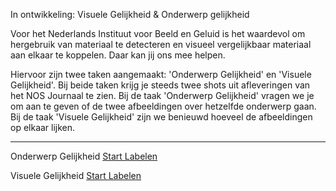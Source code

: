 In ontwikkeling: Visuele Gelijkheid & Onderwerp gelijkheid

Voor het Nederlands Instituut voor Beeld en Geluid is het waardevol om hergebruik van materiaal te detecteren en visueel vergelijkbaar materiaal aan elkaar te koppelen. Daar kan jij ons mee helpen.


Hiervoor zijn twee taken aangemaakt: 'Onderwerp Gelijkheid' en 'Visuele Gelijkheid'. Bij beide taken krijg je steeds twee shots uit afleveringen van het NOS Journaal te zien. Bij de taak 'Onderwerp Gelijkheid' vragen we je om aan te geven of de twee afbeeldingen over hetzelfde onderwerp gaan. Bij de taak 'Visuele Gelijkheid' zijn we benieuwd hoeveel de afbeeldingen op elkaar lijken.
* * *
Onderwerp Gelijkheid [Start Labelen](https://app.labelbox.com/go-label/ckqgpnl223ljj0y6m3k0w7lxh)

Visuele Gelijkheid [Start Labelen](https://app.labelbox.com/go-label/ckpr1d5t22lsl0yau33bj422q)
